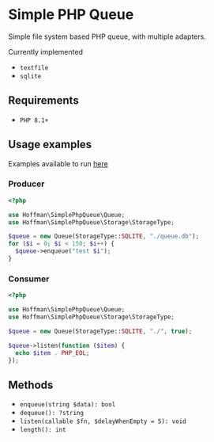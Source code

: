 Simple PHP Queue
===

Simple file system based PHP queue, with multiple adapters.

Currently implemented

- `textfile`
- `sqlite`

## Requirements

- `PHP 8.1+`

## Usage examples

Examples available to run [here](./examples/)

### Producer

```php
<?php

use Hoffman\SimplePhpQueue\Queue;
use Hoffman\SimplePhpQueue\Storage\StorageType;

$queue = new Queue(StorageType::SQLITE, "./queue.db");
for ($i = 0; $i < 150; $i++) {
  $queue->enqueue("test $i");
}
```

### Consumer

```php
<?php 

use Hoffman\SimplePhpQueue\Queue;
use Hoffman\SimplePhpQueue\Storage\StorageType;

$queue = new Queue(StorageType::SQLITE, "./", true);

$queue->listen(function ($item) {
  echo $item . PHP_EOL;
});
```


## Methods

- `enqueue(string $data): bool`
- `dequeue(): ?string`
- `listen(callable $fn, $delayWhenEmpty = 5): void`
- `length(): int`